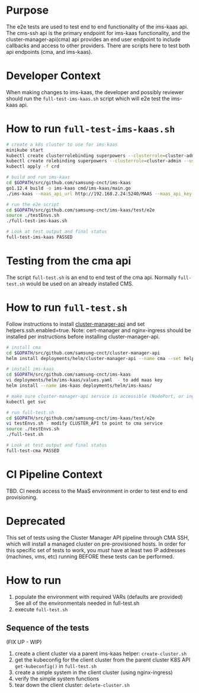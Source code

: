# Purpose

The e2e tests are used to test end to end functionality of the ims-kaas api.  The cms-ssh api is the primary endpoint
for ims-kaas functionality, and the cluster-manager-api(cma) api provides an end user endpoint to include callbacks
and access to other providers.  There are scripts here to test both api endpoints (cma, and ims-kaas).

# Developer Context

When making changes to ims-kaas, the developer and possibly reviewer should run the `full-test-ims-kaas.sh` script which will e2e test the ims-kaas api.

# How to run `full-test-ims-kaas.sh`

```bash
# create a k8s cluster to use for ims-kaas
minikube start
kubectl create clusterrolebinding superpowers --clusterrole=cluster-admin --user=system:serviceaccount:kube-system:default
kubectl create rolebinding superpowers --clusterrole=cluster-admin --user=system:serviceaccount:kube-system:default
kubectl apply -f crd

# build and run ims-kaas
cd $GOPATH/src/github.com/samsung-cnct/ims-kaas
go1.12.4 build -o ims-kaas cmd/ims-kaas/main.go
./ims-kaas --maas_api_url http://192.168.2.24:5240/MAAS --maas_api_key <your maas key> --logtostderr

# run the e2e script
cd $GOPATH/src/github.com/samsung-cnct/ims-kaas/test/e2e
source ./testEnvs.sh
./full-test-ims-kaas.sh

# Look at test output and final status
full-test-ims-kaas PASSED

```

# Testing from the cma api

The script `full-test.sh` is an end to end test of the cma api.
Normally `full-test.sh` would be used on an already installed CMS.

# How to run `full-test.sh`

Follow instructions to install [cluster-manager-api](https://github.com/samsung-cnct/cluster-manager-api)
and set helpers.ssh.enabled=true.
Note: cert-manager and nginx-ingress should be installed per instructions before installing
cluster-manager-api.

```bash
# install cma
cd $GOPATH/src/github.com/samsung-cnct/cluster-manager-api
helm install deployments/helm/cluster-manager-api --name cma --set helpers.ssh.enabled=true

# install ims-kaas
cd $GOPATH/src/github.com/samsung-cnct/ims-kaas
vi deployments/helm/ims-kaas/values.yaml  - to add maas key
helm install --name ims-kaas deployments/helm/ims-kaas/

# make sure cluster-manager-api service is accessible (NodePort, or ingress)
kubectl get svc

# run full-test.sh
cd $GOPATH/src/github.com/samsung-cnct/ims-kaas/test/e2e
vi testEnvs.sh - modify CLUSTER_API to point to cma service
source ./testEnvs.sh
./full-test.sh

# Look at test output and final status
full-test-cma PASSED

````

# CI Pipeline Context

TBD.  CI needs access to the MaaS environment in order to test end to end provisioning.

# Deprecated

This set of tests using the Cluster Manager API pipeline through CMA SSH, which will install a managed cluster on pre-provisioned hosts. In order for this specific set of tests to work, you *must* have at least two IP addresses (machines, vms, etc) running BEFORE these tests can be performed.

# How to run

1.  populate the environment with required VARs (defaults are provided)  See all of the environmentals needed in full-test.sh
2.  execute `full-test.sh`

## Sequence of the tests
(FIX UP - WIP)
1.  create a client cluster via a parent ims-kaas helper:
    `create-cluster.sh`
2.  get the kubeconfig for the client cluster from the parent cluster
    K8S API `get-kubeconfig()` in `full-test.sh`
3.  create a simple system in the client cluster (using nginx-ingress)
4.  verify the simple system functions
5.  tear down the client cluster: `delete-cluster.sh`

